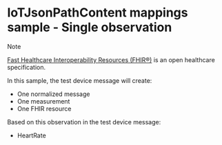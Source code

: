 # IoTJsonPathContent mappings sample - Single observation

> [!NOTE]
> [Fast Healthcare Interoperability Resources (FHIR&#174;)](https://www.hl7.org/fhir/) is an open healthcare specification.

In this sample, the test device message will create:

- One normalized message
- One measurement
- One FHIR resource

Based on this observation in the test device message:

- HeartRate
